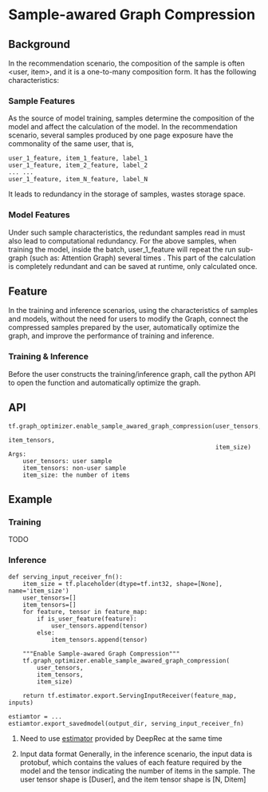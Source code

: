 # Sample-awared Graph Compression
## Background
In the recommendation scenario, the composition of the sample is often <user, item>, and it is a one-to-many composition form. It has the following characteristics:
### Sample Features
As the source of model training, samples determine the composition of the model and affect the calculation of the model. In the recommendation scenario, several samples produced by one page exposure have the commonality of the same user, that is,

```
user_1_feature, item_1_feature, label_1
user_1_feature, item_2_feature, label_2
... ...
user_1_feature, item_N_feature, label_N
```

It leads to redundancy in the storage of samples, wastes storage space.

### Model Features
Under such sample characteristics, the redundant samples read in must also lead to computational redundancy. For the above samples, when training the model, inside the batch, user_1_feature will repeat the run sub-graph (such as: Attention Graph) several times . This part of the calculation is completely redundant and can be saved at runtime, only calculated once.

## Feature
In the training and inference scenarios, using the characteristics of samples and models, without the need for users to modify the Graph, connect the compressed samples prepared by the user, automatically optimize the graph, and improve the performance of training and inference.

### Training & Inference
Before the user constructs the training/inference graph, call the python API to open the function and automatically optimize the graph.

## API
```
tf.graph_optimizer.enable_sample_awared_graph_compression(user_tensors,
                                                          item_tensors,
                                                          item_size)
Args:
    user_tensors: user sample
    item_tensors: non-user sample
    item_size: the number of items
```
## Example
### Training
TODO
### Inference

```
def serving_input_receiver_fn():
    item_size = tf.placeholder(dtype=tf.int32, shape=[None], name='item_size')
    user_tensors=[]
    item_tensors=[]
    for feature, tensor in feature_map:
        if is_user_feature(feature):
            user_tensors.append(tensor)
        else:
            item_tensors.append(tensor)

    """Enable Sample-awared Graph Compression"""
    tf.graph_optimizer.enable_sample_awared_graph_compression(
        user_tensors,
        item_tensors,
        item_size)

    return tf.estimator.export.ServingInputReceiver(feature_map, inputs)

estiamtor = ...
estiamtor.export_savedmodel(output_dir, serving_input_receiver_fn)
```
1. Need to use [estimator](https://github.com/AlibabaPAI/estimator) provided by DeepRec at the same time

2. Input data format
    Generally, in the inference scenario, the input data is protobuf, which contains the values of each feature required by the model and the tensor indicating the number of items in the sample. The user tensor shape is [Duser], and the item tensor shape is [N, Ditem]
